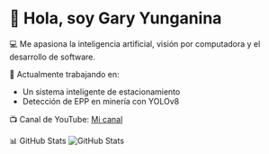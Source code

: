 # 👋 Hola, soy Gary Yunganina

💻 Me apasiona la inteligencia artificial, visión por computadora y el desarrollo de software.

📌 Actualmente trabajando en:
- Un sistema inteligente de estacionamiento
- Detección de EPP en minería con YOLOv8

📺 Canal de YouTube: [Mi canal](https://www.youtube.com/...)

📊 GitHub Stats
![GitHub Stats](https://github-readme-stats.vercel.app/api?username=GaryYunganina&show_icons=true&theme=radical)

